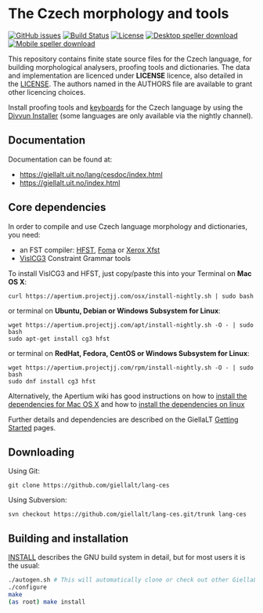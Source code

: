 The Czech morphology and tools
==========================================

[![GitHub issues](https://img.shields.io/github/issues-raw/giellalt/lang-ces)](https://github.com/giellalt/lang-ces/issues)
[![Build Status](https://divvun-tc.thetc.se/api/github/v1/repository/giellalt/lang-ces/main/badge.svg)](https://github.com/giellalt/lang-ces/actions)
[![License](https://img.shields.io/github/license/giellalt/lang-ces)](https://github.com/giellalt/lang-ces/blob/main/LICENSE)
[![Desktop speller download](https://img.shields.io/badge/download%40latest-desktop--bhfst-brightgreen)](https://pahkat.uit.no/main/download/speller-ces?platform=desktop&channel=nightly)
[![Mobile speller download](https://img.shields.io/badge/download%40latest-mobile--bhfst-brightgreen)](https://pahkat.uit.no/main/download/speller-ces?platform=mbile&channel=nightly)

This repository contains finite state source files for the Czech language,
for building morphological analysers, proofing tools
and dictionaries. The data and implementation are licenced under __LICENSE__
licence, also detailed in the
[LICENSE](https://github.com/giellalt/lang-ces/blob/main/LICENSE). The
authors named in the AUTHORS file are available to grant other licencing
choices.

Install proofing tools and [keyboards](https://github.com/giellalt/keyboard-ces)
for the Czech language by using the [Divvun Installer](http://divvun.no)
(some languages are only available via the nightly channel).

Documentation
-------------

Documentation can be found at:

-   <https://giellalt.uit.no/lang/cesdoc/index.html>
-   <https://giellalt.uit.no/index.html>

Core dependencies
-----------------

In order to compile and use Czech language morphology and
dictionaries, you need:

- an FST compiler: [HFST](https://github.com/hfst/hfst), [Foma](https://github.com/mhulden/foma) or [Xerox Xfst](https://web.stanford.edu/~laurik/fsmbook/home.html)
- [VislCG3](https://visl.sdu.dk/svn/visl/tools/vislcg3/trunk) Constraint Grammar tools

To install VislCG3 and HFST, just copy/paste this into your Terminal on **Mac OS X**:

```
curl https://apertium.projectjj.com/osx/install-nightly.sh | sudo bash
```

or terminal on **Ubuntu, Debian or Windows Subsystem for Linux**:

```
wget https://apertium.projectjj.com/apt/install-nightly.sh -O - | sudo bash
sudo apt-get install cg3 hfst
```

or terminal on **RedHat, Fedora, CentOS or Windows Subsystem for Linux**:

```
wget https://apertium.projectjj.com/rpm/install-nightly.sh -O - | sudo bash
sudo dnf install cg3 hfst
```

Alternatively, the Apertium wiki has good instructions on how to [install the dependencies for Mac
OS X](https://wiki.apertium.org/wiki/Apertium_on_Mac_OS_X) and how to [install
the dependencies on
linux](https://wiki.apertium.org/wiki/Installation_of_grammar_libraries)

Further details and dependencies are described on the GiellaLT [Getting Started](https://giellalt.uit.no/infra/GettingStarted.html) pages.

Downloading
-----------

Using Git:
```
git clone https://github.com/giellalt/lang-ces
```

Using Subversion:
```
svn checkout https://github.com/giellalt/lang-ces.git/trunk lang-ces
```

Building and installation
-------------------------

[INSTALL](https://github.com/giellalt/lang-ces/blob/main/INSTALL)
describes the GNU build system in detail, but for most users it is the usual:

```sh
./autogen.sh # This will automatically clone or check out other GiellaLT dependencies
./configure
make
(as root) make install
```
